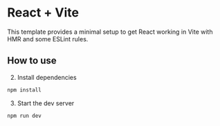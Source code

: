 # React + Vite

This template provides a minimal setup to get React working in Vite with HMR and some ESLint rules.


## How to use
2. Install dependencies
``` bash
npm install
```

3. Start the dev server
``` bash
npm run dev
```
